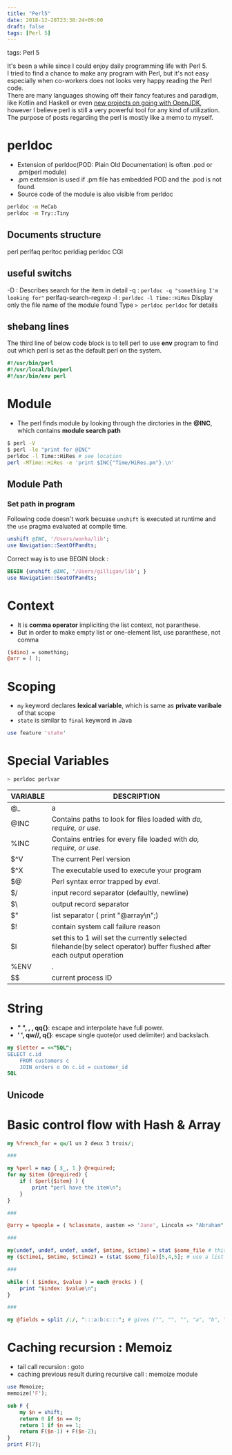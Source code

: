 ```yaml
---
title: "Perl5"
date: 2018-12-28T23:38:24+09:00
draft: false
tags: [Perl 5]
---
```


tags:  Perl 5

It's been a while since I could enjoy daily programming life with Perl 5.  
I tried to find a chance to make any program with Perl, but it's not easy especially when co-workers does not looks very happy reading the Perl code.  
There are many languages showing off their fancy features and paradigm, like Kotlin and Haskell or even [new projects on going with OpenJDK](https://openjdk.java.net/projects/), however I believe perl is still a very powerful tool for any kind of utilization.  
The purpose of posts regarding the perl is mostly like a memo to myself.  

# perldoc
- Extension of perldoc(POD: Plain Old Documentation) is often .pod or .pm(perl module)
- .pm extension is used if .pm file has embedded POD and the .pod is not found.  
- Source code of the module is also visible from perldoc
```bash
perldoc -m MeCab
perldoc -m Try::Tiny
```

## Documents structure
perl
perlfaq
perltoc
perldiag
perldoc CGI

## useful switchs
-D : Describes search for the item in detail
-q : `perldoc -q "something I'm looking for"` perlfaq-search-regexp
-l : `perldoc -l Time::HiRes` Display only the file name of the module found
Type `> perldoc perldoc` for details

## shebang lines
The third line of below code block is to tell perl to use __env__ program to find out which perl is set as the default perl on the system.  
```perl
#!/usr/bin/perl
#!/usr/local/bin/perl
#!/usr/bin/env perl 
```

# Module
- The perl finds module by looking through the dirctories in the __@INC__, which contains __module search path__
```bash
$ perl -V
$ perl -le "print for @INC"
perldoc -l Time::HiRes # see location
perl -MTime::HiRes -e 'print $INC{"Time/HiRes.pm"}.\n'
```

## Module Path
### Set path in program
Following code doesn't work becuase `unshift` is executed at runtime and the `use` pragma evaluated at compile time.  
```perl
unshift @INC, '/Users/wonha/lib';
use Navigation::SeatOfPandts;
```
Correct way is to use BEGIN block : 
```perl
BEGIN {unshift @INC, '/Users/gilligan/lib'; }
use Navigation::SeatOfPandts;
```

# Context
- It is __comma operator__ impliciting the list context, not paranthese.   
- But in order to make empty list or one-element list, use paranthese, not comma
```perl
($dino) = something;
@arr = ( );
```

# Scoping
- `my` keyword declares __lexical variable__, which is same as __private varibale__ of that scope  
- `state` is similar to `final` keyword in Java
```perl
use feature 'state'
```

# Special Variables
```bash
> perldoc perlvar
```

VARIABLE | DESCRIPTION
--- | ---
 @\_ | a
@INC | Contains paths to look for files loaded with _do, require, or use_.
%INC | Contains entries for every file loaded with _do, require, or use_.
$^V | The current Perl version
$^X | The executable used to execute your program
$@ | Perl syntax error trapped by _eval_.
$/ | input record separator (defaultly, newline)
$\ | output record separator
$" | list separator ( print "@array\n";)
$! | contain system call failure reason
$l | set this to 1 will set the currently selected filehande(by select operator) buffer flushed after each output operation
%ENV | .
$$ | current process ID

# String
- **" ", , , qq{}**: escape and interpolate have full power.   
- **' ', qw//, q{}**: escape single quote(or used delimiter) and backslach.   
```perl
my $letter = <<"SQL";
SELECT c.id
	FROM customers c
	JOIN orders o On c.id = customer_id
SQL
```

## Unicode

# Basic control flow with Hash & Array
```perl
my %french_for = qw/1 un 2 deux 3 trois/;

###

my %perl = map { $_, 1 } @required;
for my $item (@required) {
	if ( $perl{$item} ) {
		print "perl have the item\n";
	}
}

###

@arry = %people = ( %classmate, austen => 'Jane', Lincoln => "Abraham" );

### 

my(undef, undef, undef, undef, $mtime, $ctime) = stat $some_file # this is annoying
my ($ctime1, $mtime, $ctime2) = (stat $some_file)[5,4,5]; # use a list slice

###

while ( ( $index, $value ) = each @rocks ) {
	print "$index: $value\n";
}

###

my @fields = split /:/, ":::a:b:c:::"; # gives ("", "", "", "a", "b", "c")
```

# Caching recursion : Memoiz
- tail call recursion : goto
- caching previous result during recursive call : memoize module
```perl
use Memoize;
memoize('F');

sub F {
	my $n = shift;
	return 0 if $n == 0;
	return 1 if $n == 1;
	return F($n-1) + F($n-2);
}
print F(7);
```